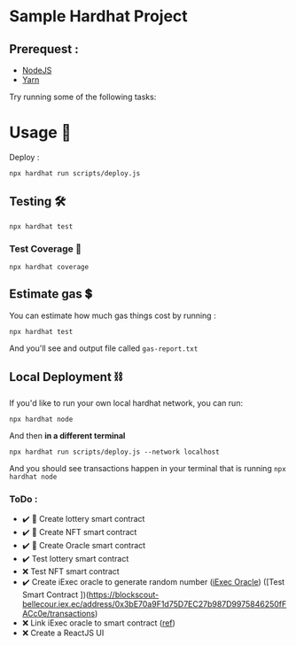 # Sample Hardhat Project
## Prerequest :

- [NodeJS](https://nodejs.org/en/ "NodeJS")
- [Yarn](https://classic.yarnpkg.com/lang/en/docs/install/ "Yarn")


Try running some of the following tasks:
# Usage :toolbox:

Deploy :

```
npx hardhat run scripts/deploy.js
```

## Testing :hammer_and_wrench:

```
npx hardhat test
```

### Test Coverage :memo:

```
npx hardhat coverage
```

## Estimate gas :heavy_dollar_sign:

You can estimate how much gas things cost by running :

```
npx hardhat test
```

And you'll see and output file called `gas-report.txt`

## Local Deployment :chains:

If you'd like to run your own local hardhat network, you can run:

```
npx hardhat node
```

And then **in a different terminal**

```
npx hardhat run scripts/deploy.js --network localhost
```

And you should see transactions happen in your terminal that is running `npx hardhat node`

### ToDo :

- :heavy_check_mark: :bookmark_tabs: Create lottery smart contract
- :heavy_check_mark: :bookmark_tabs: Create NFT smart contract
- :heavy_check_mark: :bookmark_tabs: Create Oracle smart contract 
- :heavy_check_mark: Test lottery smart contract
- :x: Test NFT smart contract
- :heavy_check_mark: Create iExec oracle to generate random number ([iExec Oracle](https://oracle-factory.iex.ec/gallery/63302bf4033f264f17214bb4)) ([Test Smart Contract ])(https://blockscout-bellecour.iex.ec/address/0x3bE70a9F1d75D7EC27b987D9975846250fFACc0e/transactions)
- :x: Link iExec oracle to smart contract ([ref](https://github.com/iExecBlockchainComputing/flight-pronostics-contracts))
- :x: Create a ReactJS UI
